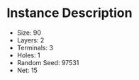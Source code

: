 # Instance Description

* Size: 90
* Layers: 2
* Terminals: 3
* Holes: 1
* Random Seed: 97531
* Net: 15
